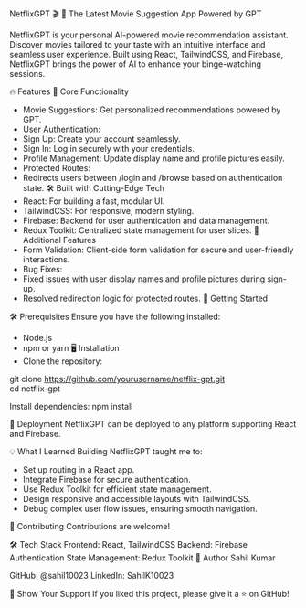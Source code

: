 NetflixGPT 🎬
🚀 The Latest Movie Suggestion App Powered by GPT

NetflixGPT is your personal AI-powered movie recommendation assistant. Discover movies tailored to your taste with an intuitive interface and seamless user experience. Built using React, TailwindCSS, and Firebase, NetflixGPT brings the power of AI to enhance your binge-watching sessions.

🔥 Features
🌟 Core Functionality
   - Movie Suggestions: Get personalized recommendations powered by GPT.
   - User Authentication:
   - Sign Up: Create your account seamlessly.
   - Sign In: Log in securely with your credentials.
   - Profile Management: Update display name and profile pictures easily.
   - Protected Routes:
   - Redirects users between /login and /browse based on authentication state.
🛠️ Built with Cutting-Edge Tech
   - React: For building a fast, modular UI.
   - TailwindCSS: For responsive, modern styling.
   - Firebase: Backend for user authentication and data management.
   - Redux Toolkit: Centralized state management for user slices.
🧩 Additional Features
   - Form Validation: Client-side form validation for secure and user-friendly interactions.
   - Bug Fixes:
   - Fixed issues with user display names and profile pictures during sign-up.
   - Resolved redirection logic for protected routes.
🌈 Getting Started

🛠 Prerequisites
 Ensure you have the following installed:
   - Node.js
   - npm or yarn
🖥️ Installation
   - Clone the repository:

git clone https://github.com/yourusername/netflix-gpt.git  
cd netflix-gpt  

Install dependencies:
npm install 


🚀 Deployment
NetflixGPT can be deployed to any platform supporting React and Firebase.


💡 What I Learned
Building NetflixGPT taught me to:
  - Set up routing in a React app.
  - Integrate Firebase for secure authentication.
  - Use Redux Toolkit for efficient state management.
  - Design responsive and accessible layouts with TailwindCSS.
  - Debug complex user flow issues, ensuring smooth navigation.

🤝 Contributing
Contributions are welcome!


🛠 Tech Stack
Frontend: React, TailwindCSS
Backend: Firebase Authentication
State Management: Redux Toolkit
👤 Author
Sahil Kumar

GitHub: @sahil10023
LinkedIn: SahilK10023

🌟 Show Your Support
If you liked this project, please give it a ⭐ on GitHub!